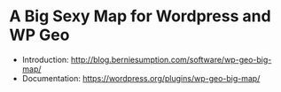 # A Big Sexy Map for Wordpress and WP Geo

 * Introduction: http://blog.berniesumption.com/software/wp-geo-big-map/
 * Documentation: https://wordpress.org/plugins/wp-geo-big-map/
 